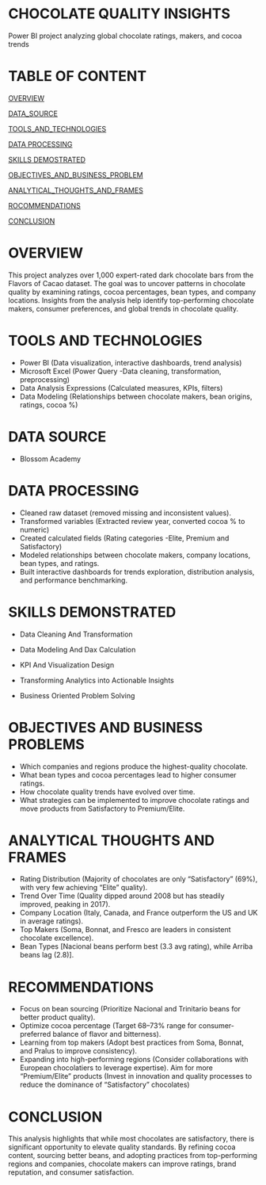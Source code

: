 # CHOCOLATE QUALITY INSIGHTS
Power BI project analyzing global chocolate ratings, makers, and cocoa trends

#  TABLE OF CONTENT
[OVERVIEW](#OVERVIEW)

[DATA_SOURCE](#DATA_SOURCE)

[TOOLS_AND_TECHNOLOGIES](#TOOLS-AND-TECHNOLOGIES)

[DATA PROCESSING](#DATA-PROCESSING)

[SKILLS DEMOSTRATED](#SKILLS-DEMONSTRATED)

[OBJECTIVES_AND_BUSINESS_PROBLEM](#OBJECTIVES-AND-BUSINESS_PROBLEM)

[ANALYTICAL_THOUGHTS_AND_FRAMES](#ANALYTICAL-THOUGHS-AND-FRAMES)

[ROCOMMENDATIONS](#ROCOMMENDATIONS)

[CONCLUSION](#CONCLUSION) 

# OVERVIEW
This project analyzes over 1,000 expert-rated dark chocolate bars from the Flavors of Cacao dataset. The goal was to uncover patterns in chocolate quality by examining ratings, cocoa percentages, bean types, and company locations. Insights from the analysis help identify top-performing chocolate makers, consumer preferences, and global trends in chocolate quality.

#  TOOLS AND TECHNOLOGIES

* Power BI (Data visualization, interactive dashboards, trend analysis)
* Microsoft Excel (Power Query -Data cleaning, transformation, preprocessing)
* Data Analysis Expressions (Calculated measures, KPIs, filters)
* Data Modeling (Relationships between chocolate makers, bean origins, ratings, cocoa %)

 #  DATA SOURCE
 * Blossom Academy


#  DATA PROCESSING

* Cleaned raw dataset (removed missing and inconsistent values).
* Transformed variables (Extracted review year, converted cocoa % to numeric)
* Created calculated fields (Rating categories -Elite, Premium and Satisfactory)
* Modeled relationships between chocolate makers, company locations, bean types, and ratings.
* Built interactive dashboards for trends exploration, distribution analysis, and performance benchmarking.

#  SKILLS DEMONSTRATED

* Data Cleaning And Transformation

* Data Modeling And Dax Calculation

* KPI And Visualization Design

* Transforming Analytics into Actionable Insights

* Business Oriented Problem Solving


#  OBJECTIVES AND BUSINESS PROBLEMS

* Which companies and regions produce the highest-quality chocolate.
* What bean types and cocoa percentages lead to higher consumer ratings.
* How chocolate quality trends have evolved over time.
* What strategies can be implemented to improve chocolate ratings and move products from Satisfactory to Premium/Elite.

#  ANALYTICAL THOUGHTS AND FRAMES

* Rating Distribution (Majority of chocolates are only “Satisfactory” (69%), with very few achieving “Elite” quality).
* Trend Over Time (Quality dipped around 2008 but has steadily improved, peaking in 2017).
* Company Location (Italy, Canada, and France outperform the US and UK in average ratings).
* Top Makers (Soma, Bonnat, and Fresco are leaders in consistent chocolate excellence).
* Bean Types [Nacional beans perform best (3.3 avg rating), while Arriba beans lag (2.8)]. 

# RECOMMENDATIONS

* Focus on bean sourcing  (Prioritize Nacional and Trinitario beans for better product quality).
* Optimize cocoa percentage (Target 68–73% range for consumer-preferred balance of flavor and bitterness).
* Learning from top makers (Adopt best practices from Soma, Bonnat, and Pralus to improve consistency).
* Expanding into high-performing regions (Consider collaborations with European chocolatiers to leverage expertise).
Aim for more “Premium/Elite” products (Invest in innovation and quality processes to reduce the dominance of “Satisfactory” chocolates)

# CONCLUSION

This analysis highlights that while most chocolates are satisfactory, there is significant opportunity to elevate quality standards. By refining cocoa content, sourcing better beans, and adopting practices from top-performing regions and companies, chocolate makers can improve ratings, brand reputation, and consumer satisfaction.
